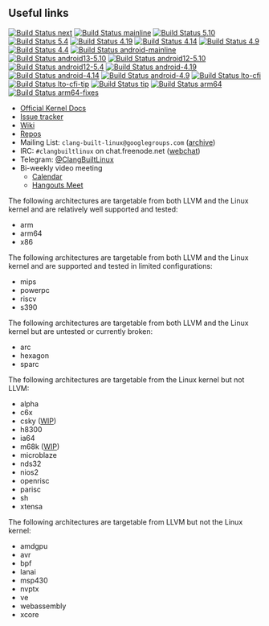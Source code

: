 ## Useful links

[![Build Status next](https://github.com/clangbuiltlinux/continuous-integration2/workflows/next/badge.svg)](https://github.com/clangbuiltlinux/continuous-integration2/actions?query=workflow%3A"next")
[![Build Status mainline](https://github.com/clangbuiltlinux/continuous-integration2/workflows/mainline/badge.svg)](https://github.com/clangbuiltlinux/continuous-integration2/actions?query=workflow%3A"mainline")
[![Build Status 5.10](https://github.com/clangbuiltlinux/continuous-integration2/workflows/5.10/badge.svg)](https://github.com/clangbuiltlinux/continuous-integration2/actions?query=workflow%3A5.10)
[![Build Status 5.4](https://github.com/clangbuiltlinux/continuous-integration2/workflows/5.4/badge.svg)](https://github.com/clangbuiltlinux/continuous-integration2/actions?query=workflow%3A5.4)
[![Build Status 4.19](https://github.com/clangbuiltlinux/continuous-integration2/workflows/4.19/badge.svg)](https://github.com/clangbuiltlinux/continuous-integration2/actions?query=workflow%3A4.19)
[![Build Status 4.14](https://github.com/clangbuiltlinux/continuous-integration2/workflows/4.14/badge.svg)](https://github.com/clangbuiltlinux/continuous-integration2/actions?query=workflow%3A4.14)
[![Build Status 4.9](https://github.com/clangbuiltlinux/continuous-integration2/workflows/4.9/badge.svg)](https://github.com/clangbuiltlinux/continuous-integration2/actions?query=workflow%3A4.9)
[![Build Status 4.4](https://github.com/clangbuiltlinux/continuous-integration2/workflows/4.4/badge.svg)](https://github.com/clangbuiltlinux/continuous-integration2/actions?query=workflow%3A4.4)
[![Build Status android-mainline](https://github.com/clangbuiltlinux/continuous-integration2/workflows/android-mainline/badge.svg)](https://github.com/clangbuiltlinux/continuous-integration2/actions?query=workflow%3Aandroid-mainline)
[![Build Status android13-5.10](https://github.com/clangbuiltlinux/continuous-integration2/workflows/android13-5.10/badge.svg)](https://github.com/clangbuiltlinux/continuous-integration2/actions?query=workflow%3Aandroid13-5.10)
[![Build Status android12-5.10](https://github.com/clangbuiltlinux/continuous-integration2/workflows/android12-5.10/badge.svg)](https://github.com/clangbuiltlinux/continuous-integration2/actions?query=workflow%3Aandroid12-5.10)
[![Build Status android12-5.4](https://github.com/clangbuiltlinux/continuous-integration2/workflows/android12-5.4/badge.svg)](https://github.com/clangbuiltlinux/continuous-integration2/actions?query=workflow%3Aandroid12-5.4)
[![Build Status android-4.19](https://github.com/clangbuiltlinux/continuous-integration2/workflows/android-4.19/badge.svg)](https://github.com/clangbuiltlinux/continuous-integration2/actions?query=workflow%3Aandroid-4.19)
[![Build Status android-4.14](https://github.com/clangbuiltlinux/continuous-integration2/workflows/android-4.14/badge.svg)](https://github.com/clangbuiltlinux/continuous-integration2/actions?query=workflow%3Aandroid-4.14)
[![Build Status android-4.9](https://github.com/clangbuiltlinux/continuous-integration2/workflows/android-4.9/badge.svg)](https://github.com/clangbuiltlinux/continuous-integration2/actions?query=workflow%3Aandroid-4.9)
[![Build Status lto-cfi](https://github.com/clangbuiltlinux/continuous-integration2/workflows/lto-cfi/badge.svg)](https://github.com/clangbuiltlinux/continuous-integration2/actions?query=workflow%3Alto-cfi)
[![Build Status lto-cfi-tip](https://github.com/clangbuiltlinux/continuous-integration2/workflows/lto-cfi-tip/badge.svg)](https://github.com/clangbuiltlinux/continuous-integration2/actions?query=workflow%3Alto-cfi-tip)
[![Build Status tip](https://github.com/clangbuiltlinux/continuous-integration2/workflows/tip/badge.svg)](https://github.com/clangbuiltlinux/continuous-integration2/actions?query=workflow%3Atip)
[![Build Status arm64](https://github.com/clangbuiltlinux/continuous-integration2/workflows/arm64/badge.svg)](https://github.com/clangbuiltlinux/continuous-integration2/actions?query=workflow%3Aarm64)
[![Build Status arm64-fixes](https://github.com/clangbuiltlinux/continuous-integration2/workflows/arm64-fixes/badge.svg)](https://github.com/clangbuiltlinux/continuous-integration2/actions?query=workflow%3Aarm64-fixes)

- [Official Kernel Docs](https://www.kernel.org/doc/html/latest/kbuild/llvm.html)
- [Issue tracker](https://github.com/ClangBuiltLinux/linux/issues)
- [Wiki](https://github.com/ClangBuiltLinux/linux/wiki)
- [Repos](https://github.com/ClangBuiltLinux)
- Mailing List: `clang-built-linux@googlegroups.com` ([archive](https://groups.google.com/forum/#!forum/clang-built-linux))
- IRC: `#clangbuiltlinux` on chat.freenode.net ([webchat](http://webchat.freenode.net/?channels=clangbuiltlinux))
- Telegram: [@ClangBuiltLinux](https://t.me/ClangBuiltLinux)
- Bi-weekly video meeting
  - [Calendar](https://calendar.google.com/calendar/embed?src=google.com_bbf8m6m4n8nq5p2bfjpele0n5s%40group.calendar.google.com)
  - [Hangouts Meet](https://meet.google.com/yjf-jyqk-iaz)

The following architectures are targetable from both LLVM and the Linux kernel
and are relatively well supported and tested:
* arm
* arm64
* x86

The following architectures are targetable from both LLVM and the Linux kernel
and are supported and tested in limited configurations:
* mips
* powerpc
* riscv
* s390

The following architectures are targetable from both LLVM and the Linux kernel
but are untested or currently broken:
* arc
* hexagon
* sparc

The following architectures are targetable from the Linux kernel but not LLVM:
* alpha
* c6x
* csky ([WIP](https://reviews.llvm.org/D93798))
* h8300
* ia64
* m68k ([WIP](https://reviews.llvm.org/D95315))
* microblaze
* nds32
* nios2
* openrisc
* parisc
* sh
* xtensa

The following architectures are targetable from LLVM but not the Linux kernel:
* amdgpu
* avr
* bpf
* lanai
* msp430
* nvptx
* ve
* webassembly
* xcore
